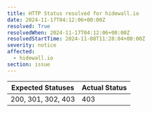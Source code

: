 ```yaml
---
title: HTTP Status resolved for hidewall.io
date: 2024-11-17T04:12:06+00:00Z
resolved: True
resolvedWhen: 2024-11-17T04:12:06+00:00Z
resolvedStartTime: 2024-11-08T11:28:04+00:00Z
severity: notice
affected:
  - hidewall.io
section: issue
---
```


| Expected Statuses | Actual Status  |
|-------------------|----------------|
| 200, 301, 302, 403 | 403 |
